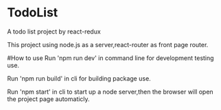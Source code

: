 # TodoList
A todo list project by react-redux

This project using node.js as a server,react-router as front page router.

#How to use
Run 'npm run dev' in command line for development testing use.<br/>

Run 'npm run build' in cli for building package use.<br/>

Run 'npm start' in cli to start up a node server,then the browser will open the project page automaticly.